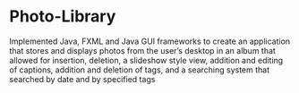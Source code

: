 # Photo-Library
Implemented Java, FXML and Java GUI frameworks to create an application that stores and displays photos from the user’s desktop in an album that allowed for insertion, deletion, a slideshow style view, addition and editing of captions, addition and deletion of tags, and a searching system that searched by date and by specified tags
